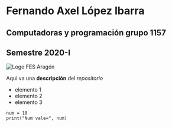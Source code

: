 # Fernando Axel López Ibarra
## Computadoras y programación grupo 1157
## Semestre 2020-I
![Logo FES Aragón](123.jpg)

Aquí va una **descripción** del *repositorio*
- elemento 1
- elemento 2
- elemento 3

```
num = 10
print("Num vale=", num)
```

